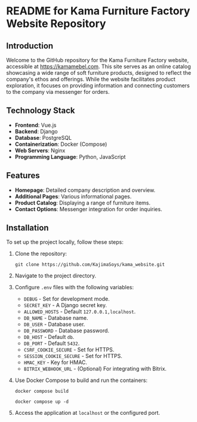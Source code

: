 
# README for Kama Furniture Factory Website Repository

## Introduction
Welcome to the GitHub repository for the Kama Furniture Factory website, accessible at https://kamamebel.com. This site serves as an online catalog showcasing a wide range of soft furniture products, designed to reflect the company's ethos and offerings. While the website facilitates product exploration, it focuses on providing information and connecting customers to the company via messenger for orders.

## Technology Stack
- **Frontend**: Vue.js
- **Backend**: Django
- **Database**: PostgreSQL
- **Containerization**: Docker (Compose)
- **Web Servers**: Nginx
- **Programming Language**: Python, JavaScript

## Features
- **Homepage**: Detailed company description and overview.
- **Additional Pages**: Various informational pages.
- **Product Catalog**: Displaying a range of furniture items.
- **Contact Options**: Messenger integration for order inquiries.

## Installation
To set up the project locally, follow these steps:
1. Clone the repository:
   ```shell
   git clone https://github.com/KajimaSoys/kama_website.git
   ```
2. Navigate to the project directory.
3. Configure `.env` files with the following variables:
   - `DEBUG` - Set for development mode.
   - `SECRET_KEY` - A Django secret key.
   - `ALLOWED_HOSTS` - Default `127.0.0.1,localhost`.
   - `DB_NAME` - Database name.
   - `DB_USER` - Database user.
   - `DB_PASSWORD` - Database password.
   - `DB_HOST` - Default `db`.
   - `DB_PORT` - Default `5432`.
   - `CSRF_COOKIE_SECURE` - Set for HTTPS.
   - `SESSION_COOKIE_SECURE` - Set for HTTPS.
   - `HMAC_KEY` - Key for HMAC.
   - `BITRIX_WEBHOOK_URL` - (Optional) For integrating with Bitrix.

4. Use Docker Compose to build and run the containers:
   ```shell
   docker compose build
   ```
   ```shell
   docker compose up -d
   ```
5. Access the application at `localhost` or the configured port.
